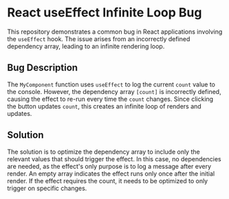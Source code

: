 # React useEffect Infinite Loop Bug
This repository demonstrates a common bug in React applications involving the `useEffect` hook.  The issue arises from an incorrectly defined dependency array, leading to an infinite rendering loop.

## Bug Description
The `MyComponent` function uses `useEffect` to log the current `count` value to the console.  However, the dependency array `[count]` is incorrectly defined, causing the effect to re-run every time the `count` changes. Since clicking the button updates `count`, this creates an infinite loop of renders and updates.

## Solution
The solution is to optimize the dependency array to include only the relevant values that should trigger the effect. In this case, no dependencies are needed, as the effect's only purpose is to log a message after every render.  An empty array indicates the effect runs only once after the initial render. If the effect requires the count, it needs to be optimized to only trigger on specific changes. 